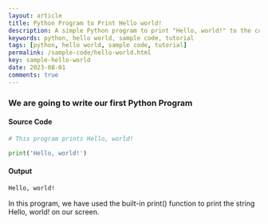 ```yaml
---
layout: article
title: Python Program to Print Hello world!
description: A simple Python program to print "Hello, world!" to the console.
keywords: python, hello world, sample code, tutorial
tags: [python, hello world, sample code, tutorial]
permalink: /sample-code/hello-world.html
key: sample-hello-world
date: 2023-08-01
comments: true
---
```


### We are going to write our first Python Program
#### Source Code

```python
# This program prints Hello, world!

print('Hello, world!')
```

#### Output

```bash
Hello, world!
```

In this program, we have used the built-in print() function to print the string Hello, world! on our screen.

